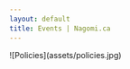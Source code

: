 ```yaml
---
layout: default
title: Events | Nagomi.ca
---
```


<div class="img">
![Policies](assets/policies.jpg)
</div>

